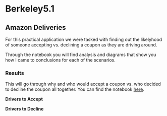 # Berkeley5.1
## Amazon Deliveries
For this practical application we were tasked with finding out the likelyhood of someone accepting vs. declining a coupon as they are driving around.

Through the notebook you will find analysis and diagrams that show you how I came to conclusions for each of the scenarios.

### Results
This will go through why and who would accept a coupon vs. who decided to decline the coupon all together. You can find the notebook [here](./prompt.ipynb).

**Drivers to Accept**

**Drivers to Decline**